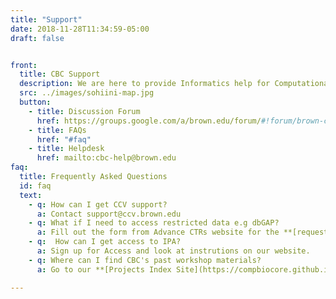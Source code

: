 ```yaml
---
title: "Support"
date: 2018-11-28T11:34:59-05:00
draft: false


front:
  title: CBC Support
  description: We are here to provide Informatics help for Computational Biology Research at Brown.
  src: ../images/sohiini-map.jpg
  button:
    - title: Discussion Forum
      href: https://groups.google.com/a/brown.edu/forum/#!forum/brown-compbiocore-discuss
    - title: FAQs
      href: "#faq"
    - title: Helpdesk
      href: mailto:cbc-help@brown.edu
faq:
  title: Frequently Asked Questions
  id: faq
  text:
    - q: How can I get CCV support?
      a: Contact support@ccv.brown.edu
    - q: What if I need to access restricted data e.g dbGAP?
      a: Fill out the form from Advance CTRs website for the **[request for Research Services](https://www.brown.edu/initiatives/translational-research/request-research-services)** which includes access to restricted data including data from collaborators within the RI hospital partners
    - q:  How can I get access to IPA?
      a: Sign up for Access and look at instrutions on our website.
    - q: Where can I find CBC's past workshop materials?
      a: Go to our **[Projects Index Site](https://compbiocore.github.io)**.

---
```

